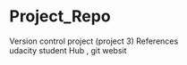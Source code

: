 # Project_Repo
Version control project (project 3)
References  
   udacity student Hub , git websit 
